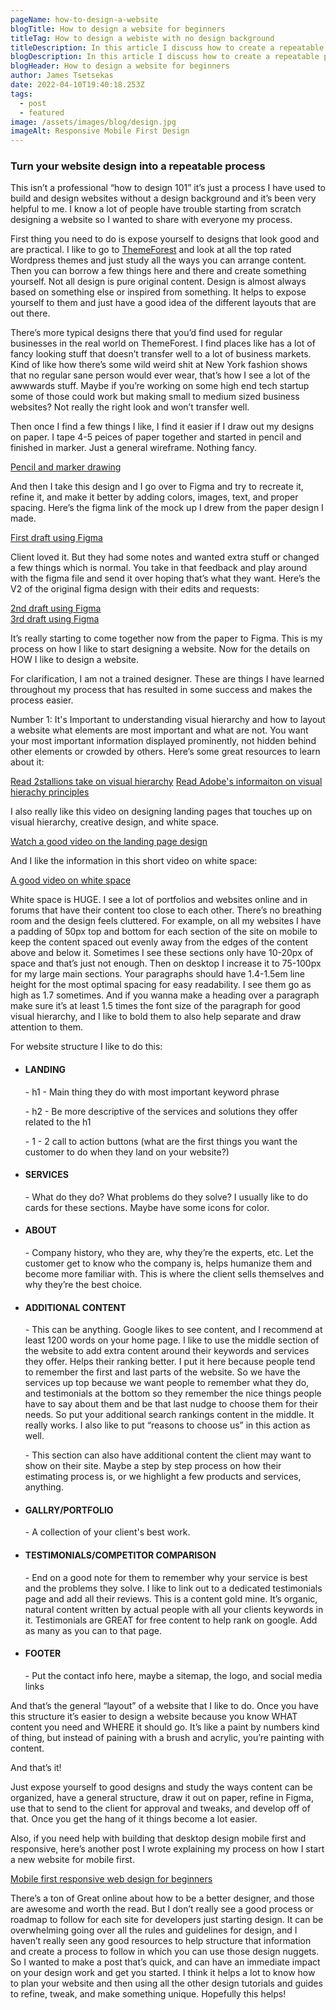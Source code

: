 ```yaml
---
pageName: how-to-design-a-website
blogTitle: How to design a website for beginners
titleTag: How to design a webiste with no design background
titleDescription: In this article I discuss how to create a repeatable prcoess for web design that you can use for each new site.
blogDescription: In this article I discuss how to create a repeatable process for web design that you can use for each new site. This is for everyone who ever just stared into their screen wondering how the heck they start a website design....
blogHeader: How to design a website for beginners
author: James Tsetsekas
date: 2022-04-10T19:40:18.253Z
tags:
  - post
  - featured
image: /assets/images/blog/design.jpg
imageAlt: Responsive Mobile First Design
---
```

 <h3 class="blog-h3">Turn your website design into a repeatable process</h3>
<p>
This isn’t a professional “how to design 101” it’s just a process I have used to build and design websites without a design background and it’s been very helpful to me. I know a lot of people have trouble starting from scratch designing a website so I wanted to share with everyone my process.
</p>
<p>
First thing you need to do is expose yourself to designs that look good and are practical. I like to go to <a href="https://themeforest.net/" target="_blank">ThemeForest</a> and look at all the top rated Wordpress themes and just study all the ways you can arrange content. Then you can borrow a few things here and there and create something yourself. Not all design is pure original content. Design is almost always based on something else or inspired from something. It helps to expose yourself to them and just have a good idea of the different layouts that are out there.
</p>
<p>
There’s more typical designs there that you’d find used for regular businesses in the real world on ThemeForest. I find places like <a href="https://www.awwwards.com/" target="_blank"></a> has a lot of fancy looking stuff that doesn’t transfer well to a lot of business markets. Kind of like how there’s some wild weird shit at New York fashion shows that no regular sane person would ever wear, that’s how I see a lot of the awwwards stuff. Maybe if you’re working on some high end tech startup some of those could work but making small to medium sized business websites? Not really the right look and won’t transfer well.
</p>
<p>
Then once I find a few things I like, I find it easier if I draw out my designs on paper. I tape 4-5 peices of paper together and started in pencil and finished in marker. Just a general wireframe. Nothing fancy.
</p>
<a href="https://i.imgur.com/9GynRBD.jpg" target="_blank">Pencil and marker drawing</a>
<p class="extra-margin">
And then I take this design and I go over to Figma and try to recreate it, refine it, and make it better by adding colors, images, text, and proper spacing. Here’s the figma link of the mock up I drew from the paper design I made.
</p>
<a href="https://www.figma.com/file/XYN9eNqeGrOhnN5gHdJ3Ff/First-Draft?node-id=0%3A1" target="_blank">First draft using Figma</a>
<p class="extra-margin">
Client loved it. But they had some notes and wanted extra stuff or changed a few things which is normal. You take in that feedback and play around with the figma file and send it over hoping that’s what they want. Here’s the V2 of the original figma design with their edits and requests:
</p>
<a href="https://www.figma.com/file/J9pZ3kQvDdlEw59jvsUKa2/Second-Draft" target="_blank">2nd draft using Figma</a>
<br>
<a href="https://www.figma.com/file/9e5LEmW7Ot5dns21wMO9U4/3rd-Draft" target="_blank">3rd draft using Figma</a>
<p class="extra-margin"></p>
<p class="extra-margin">
It’s really starting to come together now from the paper to Figma. This is my process on how I like to start designing a website. Now for the details on HOW I like to design a website.
</p>
<p>
For clarification, I am not a trained designer. These are things I have learned throughout my process that has resulted in some success and makes the process easier.
</p>
<p>
<span class="bold">Number 1: </span> It's Important to understanding visual hierarchy and how to layout a website what elements are most important and what are not. You want your most important information displayed prominently, not hidden behind other elements or crowded by others. Here’s some great resources to learn about it:
</p>
<a href="https://2stallions.com/blog/effective-web-design-principles-visual-hierarchy/" target="_blank">Read 2stallions take on visual hierarchy</a>
<a class="extra-margin" href="https://xd.adobe.com/ideas/process/information-architecture/visual-hierarchy-principles-examples/" target="_blank">Read Adobe's informaiton on visual hierachy principles</a>
<p class="extra-margin">
I also really like this video on designing landing pages that touches up on visual hierarchy, creative design, and white space.
</p>
<a href="https://youtu.be/bxm89gSRUOE" target="_blank">Watch a good video on the landing page design</a>
<p class="extra-margin">
And I like the information in this short video on white space:
</p>
<a href="https://youtu.be/8gu4lFtVcyY" target="_blank">A good video on white space</a>
<p class="extra-margin">
White space is HUGE. I see a lot of portfolios and websites online and in forums that have their content too close to each other. There’s no breathing room and the design feels cluttered. For example, on all my websites I have a padding of 50px top and bottom for each section of the site on mobile to keep the content spaced out evenly away from the edges of the content above and below it. Sometimes I see these sections only have 10-20px of space and that’s just not enough. Then on desktop I increase it to 75-100px for my large main sections. Your paragraphs should have 1.4-1.5em line height for the most optimal spacing for easy readability. I see them go as high as 1.7 sometimes. And if you wanna make a heading over a paragraph make sure it’s at least 1.5 times the font size of the paragraph for good visual hierarchy, and I like to bold them to also help separate and draw attention to them.
</p>
<p>
For website structure I like to do this:
</p>
<ul>
<li>
    <h4>LANDING</h4>
    <p>
        - h1 - Main thing they do with most important keyword phrase
    </p>
    <p>
        - h2 - Be more descriptive of the services and solutions they offer related to the h1
    </p>
    <p>
        - 1 - 2 call to action buttons (what are the first things you want the customer to do when they land on your website?)
    </p>
</li>
<li>
    <h4>SERVICES</h4>
    <p>
        - What do they do? What problems do they solve? I usually like to do cards for these sections. Maybe have some icons for color.
    </p>
</li>
<li>
    <h4>ABOUT</h4>
    <p>
        - Company history, who they are, why they’re the experts, etc. Let the customer get to know who the company is, helps humanize them and become more familiar with. This is where the client sells themselves and why they’re the best choice.
    </p>
</li>
<li>
    <h4>ADDITIONAL CONTENT</h4>
    <p>
        - This can be anything. Google likes to see content, and I recommend at least 1200 words on your home page. I like to use the middle section of the website to add extra content around their keywords and services they offer. Helps their ranking better. I put it here because people tend to remember the first and last parts of the website. So we have the services up top because we want people to remember what they do, and testimonials at the bottom so they remember the nice things people have to say about them and be that last nudge to choose them for their needs. So put your additional search rankings content in the middle. It really works. I also like to put “reasons to choose us” in this action as well.
    </p>
    <p>
        - This section can also have additional content the client may want to show on their site. Maybe a step by step process on how their estimating process is, or we highlight a few products and services, anything.
    </p>
</li>
<li>
    <h4>GALLRY/PORTFOLIO</h4>
    <p>
        - A collection of your client's best work.
    </p>
</li>
<li>
    <h4>TESTIMONIALS/COMPETITOR COMPARISON</h4>
    <p>
        - End on a good note for them to remember why your service is best and the problems they solve. I like to link out to a dedicated testimonials page and add all their reviews. This is a content gold mine. It’s organic, natural content written by actual people with all your clients keywords in it. Testimonials are GREAT for free content to help rank on google. Add as many as you can to that page.
    </p>
</li>
<li>
    <h4>FOOTER</h4>
    <p>
        - Put the contact info here, maybe a sitemap, the logo, and social media links
    </p>
</li>
</ul>

<p class="extra-margin">
And that’s the general “layout” of a website that I like to do. Once you have this structure it’s easier to design a website because you know WHAT content you need and WHERE it should go. It’s like a paint by numbers kind of thing, but instead of paining with a brush and acrylic, you’re painting with content.
</p>
<p>
And that’s it!
</p>
<p>
Just expose yourself to good designs and study the ways content can be organized, have a general structure, draw it out on paper, refine in Figma, use that to send to the client for approval and tweaks, and develop off of that. Once you get the hang of it things become a lot easier.
</p>
<p>
Also, if you need help with building that desktop design mobile first and responsive, here’s another post I wrote explaining my process on how I start a new website for mobile first.
</p>
<a href='/blog/how-to-build-a-responsive-mobile-first-website-from-scratch#blog-post' target='_blank'>Mobile first responsive web design for beginners</a>
<p class="extra-margin">
There’s a ton of Great online about how to be a better designer, and those are awesome and worth the read. But I don’t really see a good process or roadmap to follow for each site for developers just starting design. It can be overwhelming going over all the rules and guidelines for design, and I haven’t really seen any good resources to help structure that information and create a process to follow in which you can use those design nuggets. So I wanted to make a post that’s quick, and can have an immediate impact on your design work and get you started. I think it helps a lot to know how to plan your website and then using all the other design tutorials and guides to refine, tweak, and make something unique. Hopefully this helps!
</p>
